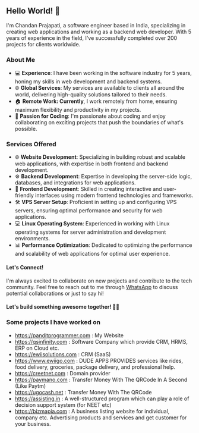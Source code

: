 ## Hello World! 👋
I'm Chandan Prajapati, a software engineer based in India, specializing in creating web applications and working as a backend web developer. With 5 years of experience in the field, I've successfully completed over 200 projects for clients worldwide.

### About Me
- 💻 **Experience**: I have been working in the software industry for 5 years, honing my skills in web development and backend systems.
- 🌐 **Global Services**: My services are available to clients all around the world, delivering high-quality solutions tailored to their needs.
- 🏠 **Remote Work: Currently**, I work remotely from home, ensuring maximum flexibility and productivity in my projects.
- 🚀 **Passion for Coding**: I'm passionate about coding and enjoy collaborating on exciting projects that push the boundaries of what's possible.

### Services Offered
- 🌐 **Website Development**: Specializing in building robust and scalable web applications, with expertise in both frontend and backend development.
- ⚙️ **Backend Development**: Expertise in developing the server-side logic, databases, and integrations for web applications.
- 🎨 **Frontend Development**: Skilled in creating interactive and user-friendly interfaces using modern frontend technologies and frameworks.
- 🛠️ **VPS Server Setup**: Proficient in setting up and configuring VPS servers, ensuring optimal performance and security for web applications.
- 💻 **Linux Operating System**: Experienced in working with Linux operating systems for server administration and development environments.
- 📊 **Performance Optimization**: Dedicated to optimizing the performance and scalability of web applications for optimal user experience.

#### Let's Connect!
I'm always excited to collaborate on new projects and contribute to the tech community. Feel free to reach out to me through [WhatsApp](https://api.whatsapp.com/send/?phone=+91%208340460297&text=Hi) to discuss potential collaborations or just to say hi!

#### Let's build something awesome together! 💪🚀

### Some projects I have worked on

- https://panditprogrammer.com : My Website
- https://qsinfinity.com : Software Company which provide CRM, HRMS, ERP on Cloud etc.
- https://ewiisolutions.com : CRM (SaaS)
- https://www.ewiigo.com : DUDE APPS PROVIDES services like rides, food delivery, groceries, package delivery, and professional help.
- https://creetnet.com : Domain provider
- https://paymano.com : Transfer Money With The QRCode In A Second (Like Paytm)
- https://ugocash.net : Transfer Money With The QRCode
- https://assisting.in : A well-structured program which can play a role of decision support system (for NEET etc)
- https://bizmapia.com : A business listing website for individual, company etc. Advertising products and services and get customer for your business.
